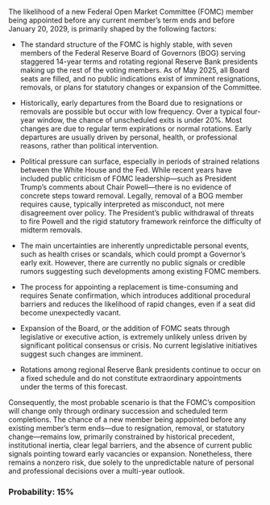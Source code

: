 The likelihood of a new Federal Open Market Committee (FOMC) member being appointed before any current member’s term ends and before January 20, 2029, is primarily shaped by the following factors:

- The standard structure of the FOMC is highly stable, with seven members of the Federal Reserve Board of Governors (BOG) serving staggered 14-year terms and rotating regional Reserve Bank presidents making up the rest of the voting members. As of May 2025, all Board seats are filled, and no public indications exist of imminent resignations, removals, or plans for statutory changes or expansion of the Committee.

- Historically, early departures from the Board due to resignations or removals are possible but occur with low frequency. Over a typical four-year window, the chance of unscheduled exits is under 20%. Most changes are due to regular term expirations or normal rotations. Early departures are usually driven by personal, health, or professional reasons, rather than political intervention.

- Political pressure can surface, especially in periods of strained relations between the White House and the Fed. While recent years have included public criticism of FOMC leadership—such as President Trump’s comments about Chair Powell—there is no evidence of concrete steps toward removal. Legally, removal of a BOG member requires cause, typically interpreted as misconduct, not mere disagreement over policy. The President’s public withdrawal of threats to fire Powell and the rigid statutory framework reinforce the difficulty of midterm removals.

- The main uncertainties are inherently unpredictable personal events, such as health crises or scandals, which could prompt a Governor’s early exit. However, there are currently no public signals or credible rumors suggesting such developments among existing FOMC members.

- The process for appointing a replacement is time-consuming and requires Senate confirmation, which introduces additional procedural barriers and reduces the likelihood of rapid changes, even if a seat did become unexpectedly vacant.

- Expansion of the Board, or the addition of FOMC seats through legislative or executive action, is extremely unlikely unless driven by significant political consensus or crisis. No current legislative initiatives suggest such changes are imminent.

- Rotations among regional Reserve Bank presidents continue to occur on a fixed schedule and do not constitute extraordinary appointments under the terms of this forecast.

Consequently, the most probable scenario is that the FOMC’s composition will change only through ordinary succession and scheduled term completions. The chance of a new member being appointed before any existing member’s term ends—due to resignation, removal, or statutory change—remains low, primarily constrained by historical precedent, institutional inertia, clear legal barriers, and the absence of current public signals pointing toward early vacancies or expansion. Nonetheless, there remains a nonzero risk, due solely to the unpredictable nature of personal and professional decisions over a multi-year outlook.

### Probability: 15%
